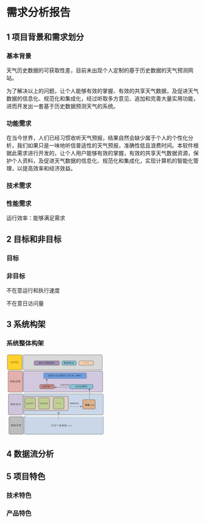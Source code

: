 # **需求分析报告**

## **1** **项目背景和需求划分**

### 基本背景

天气历史数据的可获取性差，目前未出现个人定制的基于历史数据的天气预测网站。

为了解决以上的问题，让个人能够有效的掌握、有效的共享天气数据，及促进天气数据的信息化、规范化和集成化，经过听取多方意见、追加和完善大量实用功能，进而开发出一套基于历史数据预测天气的系统。

### 功能需求

在当今世界，人们已经习惯收听天气预报，结果自然会缺少属于个人的个性化分析，我们如果只是一味地听信普适性的天气预报，准确性低且浪费时间。本软件根据此需求进行开发的，让个人用户能够有效的掌握，有效的共享天气数据资源，保护个人资料，及促进天气数据的信息化、规范化和集成化，实现计算机的智能化管理，以提高效率和经济效益。

### 技术需求

 

### 性能需求

运行效率：能够满足需求

## **2** **目标和非目标**

### 目标

### 非目标

不在意运行和执行速度

不在意日访问量

## **3** **系统构架**

### **系统整体构架**

![img](需求分析报告.assets/clip_image002.png)

## **4** **数据流分析**

 

## **5** **项目特色**

### 技术特色

 

### 产品特色

 